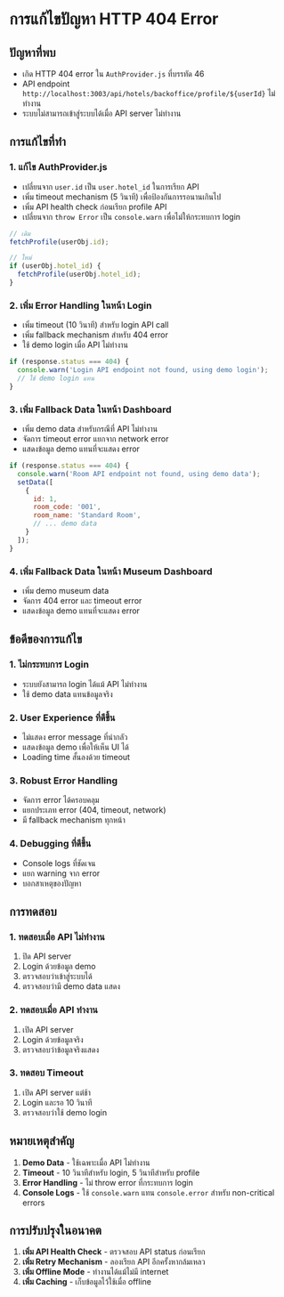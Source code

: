# การแก้ไขปัญหา HTTP 404 Error

## ปัญหาที่พบ
- เกิด HTTP 404 error ใน `AuthProvider.js` ที่บรรทัด 46
- API endpoint `http://localhost:3003/api/hotels/backoffice/profile/${userId}` ไม่ทำงาน
- ระบบไม่สามารถเข้าสู่ระบบได้เมื่อ API server ไม่ทำงาน

## การแก้ไขที่ทำ

### 1. **แก้ไข AuthProvider.js**
- เปลี่ยนจาก `user.id` เป็น `user.hotel_id` ในการเรียก API
- เพิ่ม timeout mechanism (5 วินาที) เพื่อป้องกันการรอนานเกินไป
- เพิ่ม API health check ก่อนเรียก profile API
- เปลี่ยนจาก `throw Error` เป็น `console.warn` เพื่อไม่ให้กระทบการ login

```javascript
// เดิม
fetchProfile(userObj.id);

// ใหม่
if (userObj.hotel_id) {
  fetchProfile(userObj.hotel_id);
}
```

### 2. **เพิ่ม Error Handling ในหน้า Login**
- เพิ่ม timeout (10 วินาที) สำหรับ login API call
- เพิ่ม fallback mechanism สำหรับ 404 error
- ใช้ demo login เมื่อ API ไม่ทำงาน

```javascript
if (response.status === 404) {
  console.warn('Login API endpoint not found, using demo login');
  // ใช้ demo login แทน
}
```

### 3. **เพิ่ม Fallback Data ในหน้า Dashboard**
- เพิ่ม demo data สำหรับกรณีที่ API ไม่ทำงาน
- จัดการ timeout error แยกจาก network error
- แสดงข้อมูล demo แทนที่จะแสดง error

```javascript
if (response.status === 404) {
  console.warn('Room API endpoint not found, using demo data');
  setData([
    {
      id: 1,
      room_code: '001',
      room_name: 'Standard Room',
      // ... demo data
    }
  ]);
}
```

### 4. **เพิ่ม Fallback Data ในหน้า Museum Dashboard**
- เพิ่ม demo museum data
- จัดการ 404 error และ timeout error
- แสดงข้อมูล demo แทนที่จะแสดง error

## ข้อดีของการแก้ไข

### 1. **ไม่กระทบการ Login**
- ระบบยังสามารถ login ได้แม้ API ไม่ทำงาน
- ใช้ demo data แทนข้อมูลจริง

### 2. **User Experience ที่ดีขึ้น**
- ไม่แสดง error message ที่น่ากลัว
- แสดงข้อมูล demo เพื่อให้เห็น UI ได้
- Loading time สั้นลงด้วย timeout

### 3. **Robust Error Handling**
- จัดการ error ได้ครอบคลุม
- แยกประเภท error (404, timeout, network)
- มี fallback mechanism ทุกหน้า

### 4. **Debugging ที่ดีขึ้น**
- Console logs ที่ชัดเจน
- แยก warning จาก error
- บอกสาเหตุของปัญหา

## การทดสอบ

### 1. **ทดสอบเมื่อ API ไม่ทำงาน**
1. ปิด API server
2. Login ด้วยข้อมูล demo
3. ตรวจสอบว่าเข้าสู่ระบบได้
4. ตรวจสอบว่ามี demo data แสดง

### 2. **ทดสอบเมื่อ API ทำงาน**
1. เปิด API server
2. Login ด้วยข้อมูลจริง
3. ตรวจสอบว่าข้อมูลจริงแสดง

### 3. **ทดสอบ Timeout**
1. เปิด API server แต่ช้า
2. Login และรอ 10 วินาที
3. ตรวจสอบว่าใช้ demo login

## หมายเหตุสำคัญ

1. **Demo Data** - ใช้เฉพาะเมื่อ API ไม่ทำงาน
2. **Timeout** - 10 วินาทีสำหรับ login, 5 วินาทีสำหรับ profile
3. **Error Handling** - ไม่ throw error ที่กระทบการ login
4. **Console Logs** - ใช้ `console.warn` แทน `console.error` สำหรับ non-critical errors

## การปรับปรุงในอนาคต

1. **เพิ่ม API Health Check** - ตรวจสอบ API status ก่อนเรียก
2. **เพิ่ม Retry Mechanism** - ลองเรียก API อีกครั้งหากล้มเหลว
3. **เพิ่ม Offline Mode** - ทำงานได้แม้ไม่มี internet
4. **เพิ่ม Caching** - เก็บข้อมูลไว้ใช้เมื่อ offline 